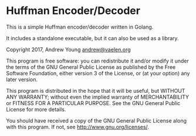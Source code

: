 # Huffman Encoder/Decoder

This is a simple Huffman encoder/decoder written in Golang.

It includes a standalone executable, but it can also be used as a library.

Copyright 2017, Andrew Young <andrew@vaelen.org>

This program is free software: you can redistribute it and/or modify
it under the terms of the GNU General Public License as published by
the Free Software Foundation, either version 3 of the License, or
(at your option) any later version.

   This program is distributed in the hope that it will be useful,
but WITHOUT ANY WARRANTY; without even the implied warranty of
MERCHANTABILITY or FITNESS FOR A PARTICULAR PURPOSE.  See the
GNU General Public License for more details.

   You should have received a copy of the GNU General Public License
along with this program.  If not, see <http://www.gnu.org/licenses/>.
